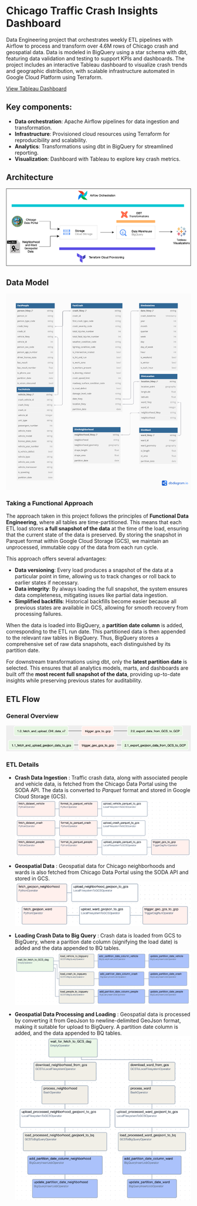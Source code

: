 # Chicago Traffic Crash Insights Dashboard

Data Engineering project that orchestrates weekly ETL pipelines with Airflow to process and transform over 4.6M rows of Chicago crash and geospatial data. Data is modeled in BigQuery using a star schema with dbt, featuring data validation and testing to support KPIs and dashboards. The project includes an interactive Tableau dashboard to visualize crash trends and geographic distribution, with scalable infrastructure automated in Google Cloud Platform using Terraform.

[View Tableau Dashboard](https://public.tableau.com/shared/5BNTZ4Q3G?:display_count=n&:origin=viz_share_link)

## Key components:
- **Data orchestration**: Apache Airflow pipelines for data ingestion and transformation.
- **Infrastructure**: Provisioned cloud resources using Terraform for reproducibility and scalability.
- **Analytics**: Transformations using dbt in BigQuery for streamlined reporting.
- **Visualization**: Dashboard with Tableau to explore key crash metrics.

## Architecture
![](images/architecture.drawio.png)

## Data Model
![](images/datamodel.png)

### Taking a Functional Approach
The approach taken in this project follows the principles of **Functional Data Engineering**, where all tables are time-partitioned. This means that each ETL load stores **a full snapshot of the data** at the time of the load, ensuring that the current state of the data is preserved. By storing the snapshot in Parquet format within Google Cloud Storage (GCS), we maintain an unprocessed, immutable copy of the data from each run cycle.

This approach offers several advantages:
- **Data versioning**: Every load produces a snapshot of the data at a particular point in time, allowing us to track changes or roll back to earlier states if necessary.
- **Data integrity**: By always loading the full snapshot, the system ensures data completeness, mitigating issues like partial data ingestion.
- **Simplified backfills**: Historical backfills become easier because all previous states are available in GCS, allowing for smooth recovery from processing failures.

When the data is loaded into BigQuery, a **partition date column** is added, corresponding to the ETL run date. This partitioned data is then appended to the relevant raw tables in BigQuery. Thus, BigQuery stores a comprehensive set of raw data snapshots, each distinguished by its partition date.

For downstream transformations using dbt, only the **latest partition date** is selected. This ensures that all analytics models, marts, and dashboards are built off the **most recent full snapshot of the data**, providing up-to-date insights while preserving previous states for auditability.

## ETL Flow

### General Overview
![](images/dag_dependencies.png)

### ETL Details
- **Crash Data Ingestion** : Traffic crash data, along with associated people and vehicle data, is fetched from the Chicago Data Portal using the SODA API. The data is converted to *Parquet* format and stored in Google Cloud Storage (GCS).
![](images/crash_to_gcs.png)

- **Geospatial Data** : Geospatial data for Chicago neighborhoods and wards is also fetched from Chicago Data Portal using the SODA API and stored in GCS.
![](images/geo_to_gcs.png)

- **Loading Crash Data to Big Query** : Crash data is loaded from GCS to BigQuery, where a parition date column (signifying the load date) is added and the data appended to BQ tables.
![](images/crash_to_gcp.png)

- **Geospatial Data Processing and Loading** : Geospatial data is processed by converting it from GeoJson to newline-delimited GeoJson format, making it suitable for upload to BigQuery. A partition date column is added, and the data appended to BQ tables.
![](images/geo_to_gcp.png)

